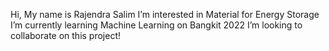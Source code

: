 Hi, My name is Rajendra Salim
I’m interested in Material for Energy Storage
I’m currently learning Machine Learning on Bangkit 2022
I’m looking to collaborate on this project!

<!---
rajensalim/rajensalim is a ✨ special ✨ repository because its `README.md` (this file) appears on your GitHub profile.
You can click the Preview link to take a look at your changes.
--->
